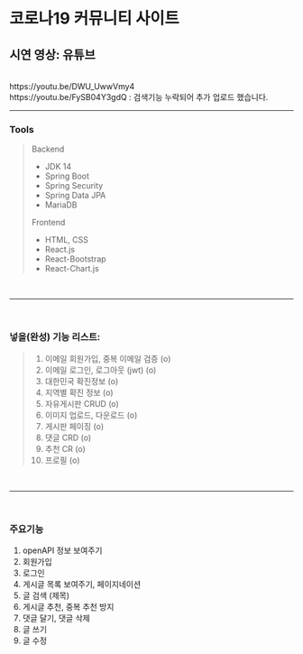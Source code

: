 
<h1>코로나19 커뮤니티 사이트</h2>

<h2>시연 영상: 유튜브 </h2>
<br>
https://youtu.be/DWU_UwwVmy4 <br>
https://youtu.be/FySB04Y3gdQ : 검색기능 누락되어 추가 업로드 했습니다.
<br>
<hr>

<h3>Tools</h3>

> Backend
> 
> * JDK 14
> * Spring Boot
> * Spring Security
> * Spring Data JPA
> * MariaDB
>
> 
> Frontend
> 
> * HTML, CSS
> * React.js
> * React-Bootstrap
> * React-Chart.js

<br>
<hr>
<br>

<h3>넣을(완성) 기능 리스트:</h3>

> 1. 이메일 회원가입, 중복 이메일 검증 (o)
> 2. 이메일 로그인, 로그아웃 (jwt) (o)
> 3. 대한민국 확진정보 (o)
> 4. 지역별 확진 정보 (o)
> 5. 자유게시판 CRUD (o)
> 6. 이미지 업로드, 다운로드 (o)
> 7. 게시판 페이징 (o)
> 8. 댓글 CRD (o)
> 9. 추천 CR (o)
> 10. 프로필 (o)

<br>
<hr>
<br>

<h3>주요기능</h3>

1. openAPI 정보 보여주기
2. 회원가입
3. 로그인
4. 게시글 목록 보여주기, 페이지네이션
5. 글 검색 (제목)
6. 게시글 추천, 중복 추천 방지
7. 댓글 달기, 댓글 삭제
8. 글 쓰기
9. 글 수정
